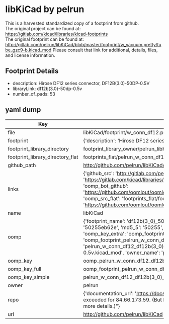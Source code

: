 # libKiCad by pelrun  
This is a harvested standardized copy of a footprint from github.  
The original project can be found at:  
https://gitlab.com/kicad/libraries/kicad-footprints  
The original footprint can be found at:
http://gitlab.com/pelrun/libKiCad/blob/master/footprint/w_vacuum.pretty/tube_gzc9-b.kicad_mod
Please consult that link for additional, details, files, and license information.  
## Footprint Details
* description: Hirose DF12 series connector, DF12B(3.0)-50DP-0.5V  
* libraryLink: df12b(3.0)-50dp-0.5v  
* number_of_pads: 53  
## yaml dump  
| Key | Value |  
| --- | --- |  
| file | libKiCad/footprint/w_conn_df12.pretty/df12b(3.0)-50dp-0.5v.kicad_mod |  
| footprint | {'description': 'Hirose DF12 series connector, DF12B(3.0)-50DP-0.5V', 'libraryLink': 'df12b(3.0)-50dp-0.5v', 'number_of_pads': 53} |  
| footprint_library_directory | footprint_library_owner/pelrun_libKiCad |  
| footprint_library_directory_flat | footprints_flat/pelrun_w_conn_df12_df12b(3_0)_50dp_0_5v/working |  
| github_path | http://github.com/pelrun/libKiCad/blob/master/footprint/w_conn_df12.pretty/df12b(3.0)-50dp-0.5v.kicad_mod |  
| links | {'github_src': 'http://gitlab.com/pelrun/libKiCad/blob/master/footprint/w_vacuum.pretty/tube_gzc9-b.kicad_mod', 'github_src_repo': 'https://gitlab.com/kicad/libraries/kicad-footprints', 'oomp_bot': 'footprints/pelrun_w_conn_df12_df12b(3_0)_50dp_0_5v/working', 'oomp_bot_github': 'https://github.com/oomlout/oomlout_oomp_footprint_bot/tree/main/footprints/pelrun_w_conn_df12_df12b(3_0)_50dp_0_5v/working', 'oomp_src_flat': 'footprints_flat/footprints_flat/pelrun_w_conn_df12_df12b(3_0)_50dp_0_5v/working', 'oomp_src_flat_github': 'https://github.com/oomlout/oomlout_oomp_footprint_src/tree/main/footprints_flat/pelrun_w_conn_df12_df12b(3_0)_50dp_0_5v/working'} |  
| name | libKiCad |  
| oomp | {'footprint_name': 'df12b(3_0)_50dp_0_5v', 'library_name': 'w_conn_df12', 'md5': '50255eb62e3eb44a0a09f0d3c3011a0a', 'md5_10': '50255eb62e', 'md5_5': '50255', 'md5_6': '50255e', 'oomp_key': 'oomp_pelrun_w_conn_df12_df12b(3_0)_50dp_0_5v', 'oomp_key_extra': 'oomp_footprint_pelrun_w_conn_df12_df12b(3_0)_50dp_0_5v', 'oomp_key_full': 'oomp_footprint_pelrun_w_conn_df12_df12b(3_0)_50dp_0_5v_50255e', 'oomp_key_simple': 'pelrun_w_conn_df12_df12b(3_0)_50dp_0_5v', 'original_filename': 'libKiCad/footprint/w_conn_df12.pretty/df12b(3.0)-50dp-0.5v.kicad_mod', 'owner_name': 'pelrun'} |  
| oomp_key | oomp_pelrun_w_conn_df12_df12b(3_0)_50dp_0_5v |  
| oomp_key_full | oomp_footprint_pelrun_w_conn_df12_df12b(3_0)_50dp_0_5v |  
| oomp_key_simple | pelrun_w_conn_df12_df12b(3_0)_50dp_0_5v |  
| owner | pelrun |  
| repo | {'documentation_url': 'https://docs.github.com/rest/overview/resources-in-the-rest-api#rate-limiting', 'message': "API rate limit exceeded for 84.66.173.59. (But here's the good news: Authenticated requests get a higher rate limit. Check out the documentation for more details.)"} |  
| url | http://github.com/pelrun/libKiCad |  

